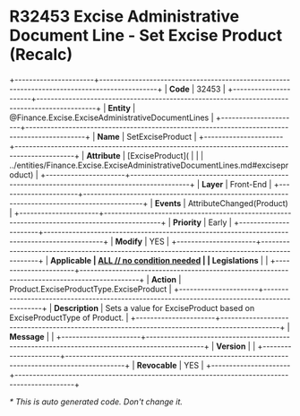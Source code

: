 ﻿---
erp.type: front-end-business-rule
erp.entity: Finance.Excise.ExciseAdministrativeDocumentLines
---

# R32453 Excise Administrative Document Line - Set Excise Product (Recalc)
+----------------------+----------------------------------------------------------------------------------------------+
| **Code**             | 32453                                                                                        |
+----------------------+----------------------------------------------------------------------------------------------+
| **Entity**           | @Finance.Excise.ExciseAdministrativeDocumentLines                                            |
+----------------------+----------------------------------------------------------------------------------------------+
| **Name**             | SetExciseProduct                                                                             |
+----------------------+----------------------------------------------------------------------------------------------+
| **Attribute**        | [ExciseProduct](                                                                             |
|                      | ../entities/Finance.Excise.ExciseAdministrativeDocumentLines.md#exciseproduct)               |
+----------------------+----------------------------------------------------------------------------------------------+
| **Layer**            | Front-End                                                                                    |
+----------------------+----------------------------------------------------------------------------------------------+
| **Events**           | AttributeChanged(Product)                                                                    |
+----------------------+----------------------------------------------------------------------------------------------+
| **Priority**         | Early                                                                                        |
+----------------------+----------------------------------------------------------------------------------------------+
| **Modify**           | YES                                                                                          |
+----------------------+----------------------------------------------------------------------------------------------+
| **Applicable         | [ALL // no condition needed](xref:applicable-legislations)                                   |
| Legislations**       |                                                                                              |
+----------------------+----------------------------------------------------------------------------------------------+
| **Action**           | Product.ExciseProductType.ExciseProduct                                                      |
+----------------------+----------------------------------------------------------------------------------------------+
| **Description**      | Sets a value for ExciseProduct based on ExciseProductType of Product.                        |
+----------------------+----------------------------------------------------------------------------------------------+
| **Message**          |                                                                                              |
+----------------------+----------------------------------------------------------------------------------------------+
| **Version**          |                                                                                              |
+----------------------+----------------------------------------------------------------------------------------------+
| **Revocable**        | YES                                                                                          |
+----------------------+----------------------------------------------------------------------------------------------+

*\* This is auto generated code. Don't change it.*
